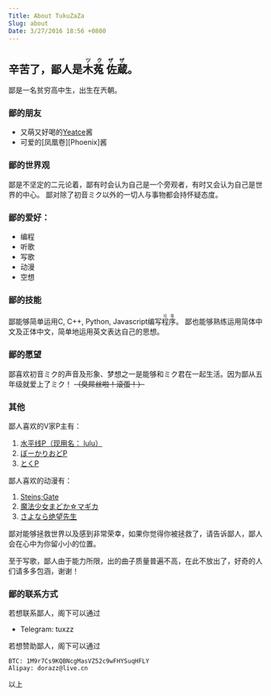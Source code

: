 ```yaml
---
Title: About TukuZaZa
Slug: about
Date: 3/27/2016 18:56 +0800
---
```


## 辛苦了，鄙人是<ruby>木菟 佐蔵<rp>(</rp><rt>ツクザザ</rt><rp>)</rp></ruby>。

鄙是一名贫穷高中生，出生在兲朝。

### 鄙的朋友
* 又萌又好喝的[Yeatce][Yeatce]酱
* 可爱的[凤凰卷][Phoenix]酱

### 鄙的世界观
鄙是不坚定的二元论着，鄙有时会认为自己是一个旁观者，有时又会认为自己是世界的中心。
鄙对除了初音ミク以外的一切人与事物都会持怀疑态度。

### 鄙的爱好：

* 编程
* 听歌
* 写歌
* 动漫
* 空想

### 鄙的技能
鄙能够简单运用C, C++, Python, Javascript编写<ruby>程序<rp>(</rp><rt>垃圾</rt><rp>)</rp></ruby>。
鄙也能够熟练运用简体中文及正体中文，简单地运用英文表达自己的思想。

### 鄙的愿望
鄙喜欢初音ミク的声音及形象、梦想之一是能够和ミク君在一起生活。因为鄙从五年级就爱上了ミク！ ~~（臭屌丝啦！滚蛋！）~~

### 其他
鄙人喜欢的V家P主有：

1. [水平线P（现用名： lulu）][水平线P]
2. [ぼーかりおどP][おどP]
3. [とくP][とくP]

鄙人喜欢的动漫有：

1. [Steins;Gate][命运石之门]
2. [魔法少女まどか☆マギカ][魔法少女小圆]
3. [さよなら绝望先生][绝望先生]

鄙对能够拯救世界以及感到非常荣幸，如果你觉得你被拯救了，请告诉鄙人，鄙人会在心中为你留小小的位置。

至于写歌，鄙人由于能力所限，出的曲子质量普遍不高，在此不放出了，好奇的人们请多多包涵，谢谢！

### 鄙的联系方式
若想联系鄙人，阁下可以通过

* Telegram: tuxzz

若想赞助鄙人，阁下可以通过
```
BTC: 1M9r7Cs9KQBNcgMasVZ52c9wFHYSuqHFLY
Alipay: dorazz@live.cn
```

以上

[Yeatce]: http://yeatce.com/
[Phonenix]: https://blog.phoenixlzx.com
[水平线P]: http://www.nicovideo.jp/user/20302970/
[おどP]: http://www.nicovideo.jp/mylist/6667938
[とくP]: http://www.nicovideo.jp/mylist/12548022
[命运石之门]: https://zh.wikipedia.org/wiki/%E5%91%BD%E9%81%8B%E7%9F%B3%E4%B9%8B%E9%96%80
[魔法少女小圆]: https://zh.wikipedia.org/wiki/%E9%AD%94%E6%B3%95%E5%B0%91%E5%A5%B3%E5%B0%8F%E5%9C%93
[绝望先生]: https://zh.wikipedia.org/wiki/%E7%B5%95%E6%9C%9B%E5%85%88%E7%94%9F